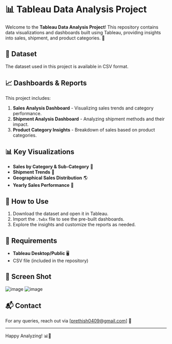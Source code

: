 # 📊 Tableau Data Analysis Project

Welcome to the **Tableau Data Analysis Project**! This repository contains data visualizations and dashboards built using Tableau, providing insights into sales, shipment, and product categories. 🚀

## 📂 Dataset
The dataset used in this project is available in CSV format. 

## 📈 Dashboards & Reports
This project includes:
1. **Sales Analysis Dashboard** - Visualizing sales trends and category performance.
2. **Shipment Analysis Dashboard** - Analyzing shipment methods and their impact.
3. **Product Category Insights** - Breakdown of sales based on product categories.

## 📊 Key Visualizations
- **Sales by Category & Sub-Category** 📌
- **Shipment Trends** 🚚
- **Geographical Sales Distribution** 🌎
- **Yearly Sales Performance** 📆

## 🚀 How to Use
1. Download the dataset and open it in Tableau.
2. Import the `.twbx` file to see the pre-built dashboards.
3. Explore the insights and customize the reports as needed.

## 🔧 Requirements
- **Tableau Desktop/Public** 🖥️
- CSV file (included in the repository)

## 📸 Screen Shot
![image](https://github.com/user-attachments/assets/4db63bee-b764-4244-a670-df996b59710f)
![image](https://github.com/user-attachments/assets/3e85f028-a2a3-40aa-93ab-f22343341e70)

## 📬 Contact
For any queries, reach out via [prethish0409@gmail.com] 📩

---
Happy Analyzing! 📊🚀
